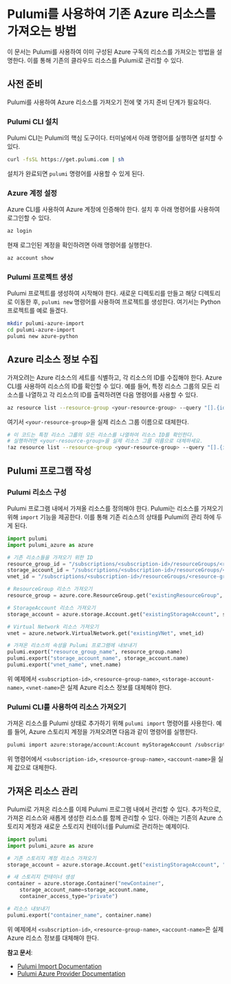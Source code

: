 # Pulumi를 사용하여 기존 Azure 리소스를 가져오는 방법

이 문서는 Pulumi를 사용하여 이미 구성된 Azure 구독의 리소스를 가져오는 방법을 설명한다. 이를 통해 기존의 클라우드 리소스를 Pulumi로 관리할 수 있다.

## 사전 준비

Pulumi를 사용하여 Azure 리소스를 가져오기 전에 몇 가지 준비 단계가 필요하다.

### Pulumi CLI 설치

Pulumi CLI는 Pulumi의 핵심 도구이다. 터미널에서 아래 명령어를 실행하면 설치할 수 있다.

```bash
curl -fsSL https://get.pulumi.com | sh
```

설치가 완료되면 `pulumi` 명령어를 사용할 수 있게 된다.

### Azure 계정 설정

Azure CLI를 사용하여 Azure 계정에 인증해야 한다. 설치 후 아래 명령어를 사용하여 로그인할 수 있다.

```bash
az login
```

현재 로그인된 계정을 확인하려면 아래 명령어를 실행한다.

```bash
az account show
```

### Pulumi 프로젝트 생성

Pulumi 프로젝트를 생성하여 시작해야 한다. 새로운 디렉토리를 만들고 해당 디렉토리로 이동한 후, `pulumi new` 명령어를 사용하여 프로젝트를 생성한다. 여기서는 Python 프로젝트를 예로 들겠다.

```bash
mkdir pulumi-azure-import
cd pulumi-azure-import
pulumi new azure-python
```

## Azure 리소스 정보 수집

가져오려는 Azure 리소스의 세트를 식별하고, 각 리소스의 ID를 수집해야 한다. Azure CLI를 사용하여 리소스의 ID를 확인할 수 있다. 예를 들어, 특정 리소스 그룹의 모든 리소스를 나열하고 각 리소스의 ID를 출력하려면 다음 명령어를 사용할 수 있다.

```bash
az resource list --resource-group <your-resource-group> --query "[].{id:id, name:name, type:type}" -o table
```

여기서 `<your-resource-group>`을 실제 리소스 그룹 이름으로 대체한다.

```bash
# 이 코드는 특정 리소스 그룹의 모든 리소스를 나열하여 리소스 ID를 확인한다.
# 실행하려면 <your-resource-group>을 실제 리소스 그룹 이름으로 대체하세요.
!az resource list --resource-group <your-resource-group> --query "[].{id:id, name:name, type:type}" -o table
```

## Pulumi 프로그램 작성

### Pulumi 리소스 구성

Pulumi 프로그램 내에서 가져올 리소스를 정의해야 한다. Pulumi는 리소스를 가져오기 위해 `import` 기능을 제공한다. 이를 통해 기존 리소스의 상태를 Pulumi의 관리 하에 두게 된다.

```python
import pulumi
import pulumi_azure as azure

# 기존 리소스들을 가져오기 위한 ID
resource_group_id = "/subscriptions/<subscription-id>/resourceGroups/<resource-group-name>"
storage_account_id = "/subscriptions/<subscription-id>/resourceGroups/<resource-group-name>/providers/Microsoft.Storage/storageAccounts/<storage-account-name>"
vnet_id = "/subscriptions/<subscription-id>/resourceGroups/<resource-group-name>/providers/Microsoft.Network/virtualNetworks/<vnet-name>"

# ResourceGroup 리소스 가져오기
resource_group = azure.core.ResourceGroup.get("existingResourceGroup", resource_group_id)

# StorageAccount 리소스 가져오기
storage_account = azure.storage.Account.get("existingStorageAccount", storage_account_id)

# Virtual Network 리소스 가져오기
vnet = azure.network.VirtualNetwork.get("existingVNet", vnet_id)

# 가져온 리소스의 속성을 Pulumi 프로그램에 내보내기
pulumi.export("resource_group_name", resource_group.name)
pulumi.export("storage_account_name", storage_account.name)
pulumi.export("vnet_name", vnet.name)
```

위 예제에서 `<subscription-id>`, `<resource-group-name>`, `<storage-account-name>`, `<vnet-name>`은 실제 Azure 리소스 정보를 대체해야 한다.

### Pulumi CLI를 사용하여 리소스 가져오기

가져온 리소스를 Pulumi 상태로 추가하기 위해 `pulumi import` 명령어를 사용한다. 예를 들어, Azure 스토리지 계정을 가져오려면 다음과 같이 명령어를 실행한다.

```bash
pulumi import azure:storage/account:Account myStorageAccount /subscriptions/<subscription-id>/resourceGroups/<resource-group-name>/providers/Microsoft.Storage/storageAccounts/<account-name>
```

위 명령어에서 `<subscription-id>`, `<resource-group-name>`, `<account-name>`을 실제 값으로 대체한다.

## 가져온 리소스 관리

Pulumi로 가져온 리소스를 이제 Pulumi 프로그램 내에서 관리할 수 있다. 추가적으로, 가져온 리소스와 새롭게 생성한 리소스를 함께 관리할 수 있다. 아래는 기존의 Azure 스토리지 계정과 새로운 스토리지 컨테이너를 Pulumi로 관리하는 예제이다.

```python
import pulumi
import pulumi_azure as azure

# 기존 스토리지 계정 리소스 가져오기
storage_account = azure.storage.Account.get("existingStorageAccount", "/subscriptions/<subscription-id>/resourceGroups/<resource-group-name>/providers/Microsoft.Storage/storageAccounts/<account-name>")

# 새 스토리지 컨테이너 생성
container = azure.storage.Container("newContainer",
    storage_account_name=storage_account.name,
    container_access_type="private")

# 리소스 내보내기
pulumi.export("container_name", container.name)
```

위 예제에서 `<subscription-id>`, `<resource-group-name>`, `<account-name>`은 실제 Azure 리소스 정보를 대체해야 한다.

**참고 문서**:
- [Pulumi Import Documentation](https://www.pulumi.com/docs/guides/adopting/import/)
- [Pulumi Azure Provider Documentation](https://www.pulumi.com/docs/intro/cloud-providers/azure/)
